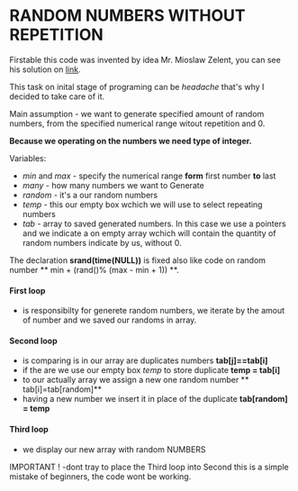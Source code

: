 # RANDOM NUMBERS WITHOUT REPETITION

Firstable this code was invented by idea Mr. Mioslaw Zelent, you can see his solution on [link](http://miroslawzelent.pl/kurs-c++/losowanie-bez-powtorzen-php-c++-gra-milionerzy/).

This task on inital stage of programing can be *headache* that's why I decided to take care of it.

Main assumption - we want to generate specified amount of random numbers, from the specified numerical range witout repetition and 0.

**Because we operating on the numbers we need type of integer.**

Variables:

- *min* and *max* - specify the numerical range **form** first number **to** last
- *many* - how many numbers we want to Generate
- *random* - it's a our random numbers
- *temp* - this our empty box wchich we will use to select repeating numbers
- *tab* - array to saved generated numbers. In this case we use a pointers and we indicate a on empty array wchich will contain the quantity of random numbers indicate by us, without 0.

The declaration **srand(time(NULL))** is fixed also like code on random number ** min + (rand()% (max - min + 1)) **.

#### First loop
 - is responsibilty for generete random numbers, we iterate by the amout of number and we saved our randoms in array.

#### Second loop
- is comparing is in our array are duplicates numbers **tab[j]==tab[i]**
- if the are we use our empty box *temp* to store duplicate **temp = tab[i]**
- to our actually array we assign a new one random number ** tab[i]=tab[random]**
- having a new number we insert it in place of the duplicate **tab[random] = temp**

#### Third loop
- we display our new array with random NUMBERS

IMPORTANT ! -dont tray to place the Third loop into Second this is a simple mistake of beginners, the code wont be working. 
